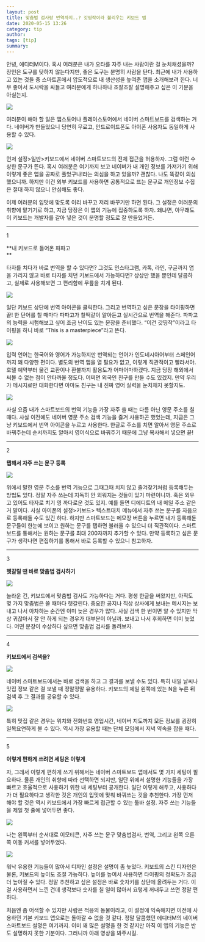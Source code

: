 ```yaml
---
layout: post
title: 맞춤법 검사랑 번역까지..? 갓띵작이라 불리우는 키보드 앱
date: 2020-05-15 13:26
category: tip
author: 
tags: [tip]
summary: 
---
```



안녕, 에디터M이다. 혹시 여러분은 내가 오타를 자주 내는 사람이란 걸 눈치채셨을까? 장인은 도구를 탓하지 않는다지만, 좋은 도구는 분명히 사람을 탄다. 최근에 내가 사용하고 있는 것들 중 스마트폰에서 압도적으로 내 생산성을 높여준 앱을 소개해보려 한다. 너무 좋아서 도시락을 싸들고 여러분에게 하나하나 조잘조잘 설명해주고 싶은 이 기분을 아실는지.

![](https://img1.daumcdn.net/thumb/R720x0/?fname=https%3A%2F%2Ft1.daumcdn.net%2Fliveboard%2Fthe-edit%2Fb32598d9612a41d69fbc03420cfa4f66.JPG)

여러분이 해야 할 일은 앱스토어나 플레이스토어에서 네이버 스마트보드를 검색하는 거다. 네이버가 만들었으니 당연히 무료고, 안드로이드폰도 아이폰 사용자도 동일하게 사용할 수 있다.

![](https://img1.daumcdn.net/thumb/R720x0/?fname=https%3A%2F%2Ft1.daumcdn.net%2Fliveboard%2Fthe-edit%2F72d9368f5a0d4322b6881ac73ad99462.JPG)

먼저 설정>일반>키보드에서 네이버 스마트보드의 전체 접근을 허용하자. 그럼 이런 수상한 문구가 뜬다. 혹시 여러분은 여기까지 보고 네이버가 내 개인 정보를 가져가기 위해 이렇게 좋은 앱을 공짜로 풀었구나!라는 의심을 하고 있을까? 괜찮다. 나도 똑같이 의심했으니까. 하지만 이건 외부 키보드를 사용하면 공통적으로 뜨는 문구로 개인정보 수집은 절대 하지 않으니 안심해도 좋다.

  

이제 여러분의 입맛에 맞도록 이리 바꾸고 저리 바꾸기만 하면 된다. 그 설정은 여러분의 취향에 맡기기로 하고, 지금 당장은 이 앱의 기능에 집중하도록 하자. 왜냐면, 아무래도 이 키보드는 개발자를 갈아 넣은 것이 분명할 정도로 잘 만들었거든.

----------

1

**내 키보드로 들어온 파파고  
**

타자를 치다가 바로 번역을 할 수 있다면? 그것도 인스타그램, 카톡, 라인, 구글까지 앱을 가리지 않고 바로 타자를 치던 키보드에서 가능하다면? 상상만 했을 뿐인데 달콤하고, 실제로 사용해보면 그 편리함에 무릎을 치게 된다.

![](https://img1.daumcdn.net/thumb/R720x0/?fname=https%3A%2F%2Ft1.daumcdn.net%2Fliveboard%2Fthe-edit%2F407be18d1ce946c68d37502ef0339cd6.JPG)

일단 키보드 상단에 번역 아이콘을 클릭한다. 그리고 번역하고 싶은 문장을 타이핑하면 끝! 한 단어를 칠 때마다 파파고가 찰떡같이 알아듣고 실시간으로 번역을 해준다. 파파고의 능력을 시험해보고 싶어 조금 난이도 있는 문장을 준비했다. “이건 갓띵작”이라고 타이핑을 하니 바로 “This is a masterpiece”라고 뜬다.

![](https://img1.daumcdn.net/thumb/R720x0/?fname=https%3A%2F%2Ft1.daumcdn.net%2Fliveboard%2Fthe-edit%2F80769d6c2996437ba0519594038aca11.JPG)

입력 언어는 한국어와 영어가 가능하지만 번역되는 언어가 인도네시아어부터 스페인어까지 꽤 다양한 편이다. 별도의 번역 앱을 열 필요가 없고, 이렇게 직관적이고 빨라서야. 호텔 예약부터 물건 교환이나 환불까지 활용도가 어마어마하겠다. 지금 당장 해외에서 써볼 수 없는 점이 안타까울 정도다. 어쩌면 외국인 친구를 만들 수도 있겠지. 만약 우리가 메시지로만 대화한다면 아마도 친구는 내 진짜 영어 실력을 눈치채지 못할지도.

![](https://img1.daumcdn.net/thumb/R720x0/?fname=https%3A%2F%2Ft1.daumcdn.net%2Fliveboard%2Fthe-edit%2F25c4b51086e642978b8bbb846ee291b4.JPG)

사실 요즘 내가 스마트보드의 번역 기능을 가장 자주 쓸 때는 다름 아닌 영문 주소를 칠 때다. 사실 이전에도 네이버 영문 주소 검색 기능을 즐겨 사용하곤 했었는데, 지금은 그냥 키보드에서 번역 아이콘을 누르고 사용한다. 한글로 주소를 치면 알아서 영문 주소로 바꿔주는데 순서까지도 알아서 영어식으로 바꿔주기 때문에 그냥 복사해서 넣으면 끝!

----------

2

**탭해서 자주 쓰는 문구 등록**

![](https://img1.daumcdn.net/thumb/R720x0/?fname=https%3A%2F%2Ft1.daumcdn.net%2Fliveboard%2Fthe-edit%2F73dcbcfc32624c1ba16e86fc638fe2d1.JPG)

위에서 말한 영문 주소를 번역 기능으로 그때그때 치지 않고 즐겨찾기처럼 등록해두는 방법도 있다. 정말 자주 쓰는데 지독히 안 외워지는 것들이 있기 마련이니까. 혹은 외우고 있어도 타자로 치기 영 까다로운 것도 있지. 예를 들면 디에디트의 내 메일 주소 같은 거 말이다. 사실 아이폰의 설정>키보드> 텍스트대치 메뉴에서 자주 쓰는 문구를 자음으로 등록해둘 수도 있긴 하다. 하지만 스마트보드는 메모장 버튼을 누르면 내가 등록해둔 문구들이 한눈에 보이고 원하는 문구를 탭하면 불러올 수 있으니 더 직관적이다. 스마트 보드를 통해서는 원하는 문구를 최대 200자까지 추가할 수 있다. 만약 등록하고 싶은 문구가 생각나면 편집하기를 통해서 바로 등록할 수 있으니 참고하자.

----------

3

**헷갈릴 땐 바로 맞춤법 검사하기**

![](https://img1.daumcdn.net/thumb/R720x0/?fname=https%3A%2F%2Ft1.daumcdn.net%2Fliveboard%2Fthe-edit%2F6fe66e498e704ce2bcf32820715779c7.JPG)

놀라운 건, 키보드에서 맞춤법 검사도 가능하다는 거다. 평생 한글을 써왔지만, 아직도 몇 가지 맞춤법은 쓸 때마다 헷갈린다. 중요한 공지나 직상 상사에게 보내는 메시지는 보내고 나서 아차하는 순간엔 이미 늦은 경우가 많다. 사실 검색 한 번이면 알 수 있지만 막상 귀찮아서 잘 안 하게 되는 경우가 대부분이 아닐까. 보내고 나서 후회하면 이미 늦었다. 어떤 문장이 수상하다 싶으면 맞춤법 검사를 돌려보자.

----------

4

**키보드에서 검색을?**

![](https://img1.daumcdn.net/thumb/R720x0/?fname=https%3A%2F%2Ft1.daumcdn.net%2Fliveboard%2Fthe-edit%2Fe62e7a352b784398bc4b65cf4479cc4a.JPG)

네이버 스마트보드에서는 바로 검색을 하고 그 결과를 보낼 수도 있다. 특히 내일 날씨나 맛집 정보 같은 걸 보낼 때 정말정말 유용하다. 키보드의 제일 왼쪽에 있는 N을 누른 뒤 검색 후 그 결과를 공유할 수 있다.

![](https://img1.daumcdn.net/thumb/R720x0/?fname=https%3A%2F%2Ft1.daumcdn.net%2Fliveboard%2Fthe-edit%2F862b176679d9443a8c45ad5e14411923.JPG)

특히 맛집 같은 경우는 위치와 전화번호 영업시간, 네이버 지도까지 모든 정보를 굉장히 일목요연하게 볼 수 있다. 역시 가장 유용할 때는 단체 모임에서 저녁 약속을 잡을 때다.

----------

5

**이렇게 편하게 쓰려면 세팅은 이렇게**

자, 그래서 이렇게 편하게 쓰기 위해서는 네이버 스마트보드 앱에서도 몇 가지 세팅이 필요하다. 물론 개인의 취향에 따라 선택하면 되지만, 일단 위에서 설명한 기능들을 가장 빠르고 효율적으로 사용하기 위한 내 세팅부터 공개한다. 일단 이렇게 해두고, 사용하다가 더 필요하다고 생각한 것은 개인의 입맛에 맞춰 바꿔쓰는 것을 추천한다. 가장 먼저 해야 할 것은 역시 키보드에서 가장 빠르게 접근할 수 있는 툴바 설정. 자주 쓰는 기능들을 제일 첫 줄에 넣어두면 좋다.

![](https://img1.daumcdn.net/thumb/R720x0/?fname=https%3A%2F%2Ft1.daumcdn.net%2Fliveboard%2Fthe-edit%2F880cf71f825a47b09fa91095ff850131.JPG)

나는 왼쪽부터 순서대로 이모티콘, 자주 쓰는 문구 맞춤법검사, 번역, 그리고 왼쪽 오른쪽 이동 커서를 넣어두었다.

![](https://img1.daumcdn.net/thumb/R720x0/?fname=https%3A%2F%2Ft1.daumcdn.net%2Fliveboard%2Fthe-edit%2Fbe4a2b2784fe41c98f688724ca5d45a5.JPG)

워낙 유용한 기능들이 많아서 디자인 설정은 설명이 좀 늦었다. 키보드의 스킨 디자인은 물론, 키보드의 높이도 조절 가능하다. 높이를 높여서 사용하면 타이핑의 정확도가 조금 더 높아질 수 있다. 정말 추천하고 싶은 설정은 바로 숫자키를 상단에 올려두는 거다. 이걸 사용하면서 느낀 건데 생각보다 숫자를 칠 일이 많아서 요렇게 꺼내두고 쓰면 정말 편하다.

  

처음엔 좀 어색할 수 있지만 사람은 적응의 동물이라고, 이 설정에 익숙해지면 이전에 사용하던 기본 키보드 앱으로는 돌아갈 수 없을 것 같다. 정말 달콤했던 에디터M의 네이버 스마트보드 설명은 여기까지. 이미 꽤 많은 설명을 한 것 같지만 아직 이 앱의 기능은 반도 설명하지 못한 기분이다. 그러니까 아래 영상을 봐주시길.